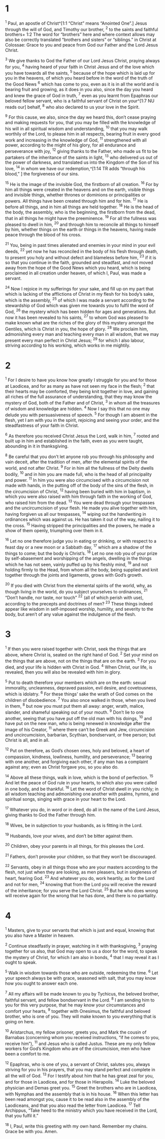 # 1 
<sup>1</sup> Paul, an apostle of Christ^[1:1 “Christ” means “Anointed One”.] Jesus through the will of God, and Timothy our brother, <sup>2</sup> to the saints and faithful brothers+ 1:2 The word for “brothers” here and where context allows may also be correctly translated “brothers and sisters” or “siblings.” in Christ at Colossae: Grace to you and peace from God our Father and the Lord Jesus Christ. 


<sup>3</sup> We give thanks to God the Father of our Lord Jesus Christ, praying always for you, <sup>4</sup> having heard of your faith in Christ Jesus and of the love which you have towards all the saints, <sup>5</sup> because of the hope which is laid up for you in the heavens, of which you heard before in the word of the truth of the Good News <sup>6</sup> which has come to you, even as it is in all the world and is bearing fruit and growing, as it does in you also, since the day you heard and knew the grace of God in truth, <sup>7</sup> even as you learnt from Epaphras our beloved fellow servant, who is a faithful servant of Christ on your^[1:7 NU reads our] behalf, <sup>8</sup> who also declared to us your love in the Spirit. 


<sup>9</sup> For this cause, we also, since the day we heard this, don’t cease praying and making requests for you, that you may be filled with the knowledge of his will in all spiritual wisdom and understanding, <sup>10</sup> that you may walk worthily of the Lord, to please him in all respects, bearing fruit in every good work and increasing in the knowledge of God, <sup>11</sup> strengthened with all power, according to the might of his glory, for all endurance and perseverance with joy, <sup>12</sup> giving thanks to the Father, who made us fit to be partakers of the inheritance of the saints in light, <sup>13</sup> who delivered us out of the power of darkness, and translated us into the Kingdom of the Son of his love, <sup>14</sup> in whom we have our redemption,^[1:14 TR adds “through his blood,” ] the forgiveness of our sins. 


<sup>15</sup> He is the image of the invisible God, the firstborn of all creation. <sup>16</sup> For by him all things were created in the heavens and on the earth, visible things and invisible things, whether thrones or dominions or principalities or powers. All things have been created through him and for him. <sup>17</sup> He is before all things, and in him all things are held together. <sup>18</sup> He is the head of the body, the assembly, who is the beginning, the firstborn from the dead, that in all things he might have the preeminence. <sup>19</sup> For all the fullness was pleased to dwell in him, <sup>20</sup> and through him to reconcile all things to himself by him, whether things on the earth or things in the heavens, having made peace through the blood of his cross. 

<sup>21</sup> You, being in past times alienated and enemies in your mind in your evil deeds, <sup>22</sup> yet now he has reconciled in the body of his flesh through death, to present you holy and without defect and blameless before him, <sup>23</sup> if it is so that you continue in the faith, grounded and steadfast, and not moved away from the hope of the Good News which you heard, which is being proclaimed in all creation under heaven, of which I, Paul, was made a servant. 

<sup>24</sup> Now I rejoice in my sufferings for your sake, and fill up on my part that which is lacking of the afflictions of Christ in my flesh for his body’s sake, which is the assembly, <sup>25</sup> of which I was made a servant according to the stewardship of God which was given me towards you to fulfil the word of God, <sup>26</sup> the mystery which has been hidden for ages and generations. But now it has been revealed to his saints, <sup>27</sup> to whom God was pleased to make known what are the riches of the glory of this mystery amongst the Gentiles, which is Christ in you, the hope of glory. <sup>28</sup> We proclaim him, admonishing every man and teaching every man in all wisdom, that we may present every man perfect in Christ Jesus; <sup>29</sup> for which I also labour, striving according to his working, which works in me mightily. 

# 2 
<sup>1</sup> For I desire to have you know how greatly I struggle for you and for those at Laodicea, and for as many as have not seen my face in the flesh; <sup>2</sup> that their hearts may be comforted, they being knit together in love, and gaining all riches of the full assurance of understanding, that they may know the mystery of God, both of the Father and of Christ, <sup>3</sup> in whom all the treasures of wisdom and knowledge are hidden. <sup>4</sup> Now I say this that no one may delude you with persuasiveness of speech. <sup>5</sup> For though I am absent in the flesh, yet I am with you in the spirit, rejoicing and seeing your order, and the steadfastness of your faith in Christ. 

<sup>6</sup> As therefore you received Christ Jesus the Lord, walk in him, <sup>7</sup> rooted and built up in him and established in the faith, even as you were taught, abounding in it in thanksgiving. 

<sup>8</sup> Be careful that you don’t let anyone rob you through his philosophy and vain deceit, after the tradition of men, after the elemental spirits of the world, and not after Christ. <sup>9</sup> For in him all the fullness of the Deity dwells bodily, <sup>10</sup> and in him you are made full, who is the head of all principality and power. <sup>11</sup> In him you were also circumcised with a circumcision not made with hands, in the putting off of the body of the sins of the flesh, in the circumcision of Christ, <sup>12</sup> having been buried with him in baptism, in which you were also raised with him through faith in the working of God, who raised him from the dead. <sup>13</sup> You were dead through your trespasses and the uncircumcision of your flesh. He made you alive together with him, having forgiven us all our trespasses, <sup>14</sup> wiping out the handwriting in ordinances which was against us. He has taken it out of the way, nailing it to the cross. <sup>15</sup> Having stripped the principalities and the powers, he made a show of them openly, triumphing over them in it. 

<sup>16</sup> Let no one therefore judge you in eating or drinking, or with respect to a feast day or a new moon or a Sabbath day, <sup>17</sup> which are a shadow of the things to come; but the body is Christ’s. <sup>18</sup> Let no one rob you of your prize by self-abasement and worshipping of the angels, dwelling in the things which he has not seen, vainly puffed up by his fleshly mind, <sup>19</sup> and not holding firmly to the Head, from whom all the body, being supplied and knit together through the joints and ligaments, grows with God’s growth. 

<sup>20</sup> If you died with Christ from the elemental spirits of the world, why, as though living in the world, do you subject yourselves to ordinances, <sup>21</sup> “Don’t handle, nor taste, nor touch” <sup>22</sup> (all of which perish with use), according to the precepts and doctrines of men? <sup>23</sup> These things indeed appear like wisdom in self-imposed worship, humility, and severity to the body, but aren’t of any value against the indulgence of the flesh. 

# 3 
<sup>1</sup> If then you were raised together with Christ, seek the things that are above, where Christ is, seated on the right hand of God. <sup>2</sup> Set your mind on the things that are above, not on the things that are on the earth. <sup>3</sup> For you died, and your life is hidden with Christ in God. <sup>4</sup> When Christ, our life, is revealed, then you will also be revealed with him in glory. 

<sup>5</sup> Put to death therefore your members which are on the earth: sexual immorality, uncleanness, depraved passion, evil desire, and covetousness, which is idolatry. <sup>6</sup> For these things’ sake the wrath of God comes on the children of disobedience. <sup>7</sup> You also once walked in those, when you lived in them, <sup>8</sup> but now you must put them all away: anger, wrath, malice, slander, and shameful speaking out of your mouth. <sup>9</sup> Don’t lie to one another, seeing that you have put off the old man with his doings, <sup>10</sup> and have put on the new man, who is being renewed in knowledge after the image of his Creator, <sup>11</sup> where there can’t be Greek and Jew, circumcision and uncircumcision, barbarian, Scythian, bondservant, or free person; but Christ is all, and in all. 

<sup>12</sup> Put on therefore, as God’s chosen ones, holy and beloved, a heart of compassion, kindness, lowliness, humility, and perseverance; <sup>13</sup> bearing with one another, and forgiving each other, if any man has a complaint against any; even as Christ forgave you, so you also do. 

<sup>14</sup> Above all these things, walk in love, which is the bond of perfection. <sup>15</sup> And let the peace of God rule in your hearts, to which also you were called in one body, and be thankful. <sup>16</sup> Let the word of Christ dwell in you richly; in all wisdom teaching and admonishing one another with psalms, hymns, and spiritual songs, singing with grace in your heart to the Lord. 

<sup>17</sup> Whatever you do, in word or in deed, do all in the name of the Lord Jesus, giving thanks to God the Father through him. 

<sup>18</sup> Wives, be in subjection to your husbands, as is fitting in the Lord. 

<sup>19</sup> Husbands, love your wives, and don’t be bitter against them. 

<sup>20</sup> Children, obey your parents in all things, for this pleases the Lord. 

<sup>21</sup> Fathers, don’t provoke your children, so that they won’t be discouraged. 

<sup>22</sup> Servants, obey in all things those who are your masters according to the flesh, not just when they are looking, as men pleasers, but in singleness of heart, fearing God. <sup>23</sup> And whatever you do, work heartily, as for the Lord and not for men, <sup>24</sup> knowing that from the Lord you will receive the reward of the inheritance; for you serve the Lord Christ. <sup>25</sup> But he who does wrong will receive again for the wrong that he has done, and there is no partiality. 

# 4 
<sup>1</sup> Masters, give to your servants that which is just and equal, knowing that you also have a Master in heaven. 

<sup>2</sup> Continue steadfastly in prayer, watching in it with thanksgiving, <sup>3</sup> praying together for us also, that God may open to us a door for the word, to speak the mystery of Christ, for which I am also in bonds, <sup>4</sup> that I may reveal it as I ought to speak. 

<sup>5</sup> Walk in wisdom towards those who are outside, redeeming the time. <sup>6</sup> Let your speech always be with grace, seasoned with salt, that you may know how you ought to answer each one. 

<sup>7</sup> All my affairs will be made known to you by Tychicus, the beloved brother, faithful servant, and fellow bondservant in the Lord. <sup>8</sup> I am sending him to you for this very purpose, that he may know your circumstances and comfort your hearts, <sup>9</sup> together with Onesimus, the faithful and beloved brother, who is one of you. They will make known to you everything that is going on here. 

<sup>10</sup> Aristarchus, my fellow prisoner, greets you, and Mark the cousin of Barnabas (concerning whom you received instructions, “if he comes to you, receive him”), <sup>11</sup> and Jesus who is called Justus. These are my only fellow workers for God’s Kingdom who are of the circumcision, men who have been a comfort to me. 

<sup>12</sup> Epaphras, who is one of you, a servant of Christ, salutes you, always striving for you in his prayers, that you may stand perfect and complete in all the will of God. <sup>13</sup> For I testify about him that he has great zeal for you, and for those in Laodicea, and for those in Hierapolis. <sup>14</sup> Luke the beloved physician and Demas greet you. <sup>15</sup> Greet the brothers who are in Laodicea, with Nymphas and the assembly that is in his house. <sup>16</sup> When this letter has been read amongst you, cause it to be read also in the assembly of the Laodiceans, and that you also read the letter from Laodicea. <sup>17</sup> Tell Archippus, “Take heed to the ministry which you have received in the Lord, that you fulfil it.” 

<sup>18</sup> I, Paul, write this greeting with my own hand. Remember my chains. Grace be with you. Amen. 